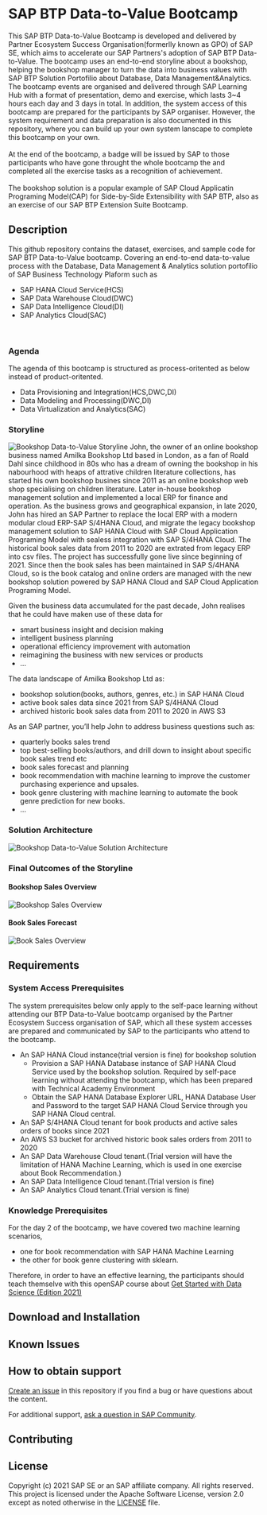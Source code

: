 # SAP BTP Data-to-Value Bootcamp
This SAP BTP Data-to-Value Bootcamp is developed and delivered by Partner Ecosystem Success Organisation(formerlly known as GPO) of SAP SE, which aims to accelerate our SAP Partners's adoption of SAP BTP Data-to-Value. The bootcamp uses an end-to-end storyline about a bookshop, helping the bookshop manager to turn the data into business values with SAP BTP Solution Portofilio about Database, Data Management&Analytics. The bootcamp events are organised and delivered through SAP Learning Hub with a format of presentation, demo and exercise, which lasts 3~4 hours each day and 3 days in total. In addition, the system access of this bootcamp are prepared for the participants by SAP organiser. However, the system requirement and data preparation is also documented in this repository, where you can build up your own system lanscape to complete this bootcamp on your own.
<br/><br/>
At the end of the bootcamp, a badge will be issued by SAP to those participants who have gone throught the whole bootcamp the and completed all the exercise tasks as a recognition of achievement.
<br/><br/>
The bookshop solution is a popular example of SAP Cloud Applicatin Programing Model(CAP) for Side-by-Side Extensibility with SAP BTP, also as an exercise of our SAP BTP Extension Suite Bootcamp. 

## Description
This github repository contains the dataset, exercises, and sample code for SAP BTP Data-to-Value bootcamp. Covering an end-to-end data-to-value process with the Database, Data Management & Analytics solution portofilio of SAP Business Technology Plaform such as 
- SAP HANA Cloud Service(HCS) 
- SAP Data Warehouse Cloud(DWC)
- SAP Data Intelligence Cloud(DI)
- SAP Analytics Cloud(SAC)
<br/>

### Agenda
The agenda of this bootcamp is structured as process-oritented as below instead of product-oritented.
- Data Provisioning and Integration(HCS,DWC,DI)
- Data Modeling and Processing(DWC,DI)
- Data Virtualization and Analytics(SAC) 

### Storyline
![Bookshop Data-to-Value Storyline](resources/bookshop-d2v-storyline.png)
John, the owner of an online bookshop business named Amilka Bookshop Ltd based in London, as a fan of Roald Dahl since childhood in 80s who has a dream of owning the bookshop in his nabourhood with heaps of attrative children literature collections, has started his own bookshop busines since 2011 as an online bookshop web shop specialising on children literature. Later in-house bookshop management solution and implemented a local ERP for finance and operation. As the business grows and geographical expansion, in late 2020, John has hired an SAP Partner to replace the local ERP with a modern modular cloud ERP-SAP S/4HANA Cloud, and migrate the legacy bookshop management solution to SAP HANA Cloud with SAP Cloud Application Programing Model with sealess integration with SAP S/4HANA Cloud. The historical book sales data from 2011 to 2020 are extrated from legacy ERP into csv files. The project has successfully gone live since beginning of 2021. Since then the book sales has been maintained in SAP S/4HANA Cloud, so is the book catalog and online orders are managed with the new bookshop solution powered by SAP HANA Cloud and SAP Cloud Application Programing Model.  <br/>

Given the business data accumulated for the past decade, John realises that he could have maken use of these data for 
- smart business insight and decision making 
- intelligent business planning
- operational efficiency improvement with automation
- reimagining the business with new services or products
- ...

The data landscape of Amilka Bookshop Ltd as:
- bookshop solution(books, authors, genres, etc.) in SAP HANA Cloud
- active book sales data since 2021 from SAP S/4HANA Cloud
- archived historic book sales data from 2011 to 2020 in AWS S3

As an SAP partner, you’ll help John to address business questions such as:
- quarterly books sales trend
- top best-selling books/authors, and drill down to insight about specific book sales trend etc
- book sales forecast and planning
- book recommendation with machine learning to improve the customer purchasing experience and upsales.
- book genre clustering with machine learning to automate the book genre prediction for new books. 
- ...

### Solution Architecture
![Bookshop Data-to-Value Solution Architecture](resources/bookshop-d2v-architecture.png)

### Final Outcomes of the Storyline
#### Bookshop Sales Overview
![Bookshop Sales Overview](resources/bookshop-sales-overview.png)

#### Book Sales Forecast
![Book Sales Overview](resources/book-sales-forecast.png)

## Requirements
### System Access Prerequisites
The system prerequisites below only apply to the self-pace learning without attending our BTP Data-to-Value bootcamp organised by the Partner Ecosystem Success organisation of SAP, which all these system accesses are prepared and communicated by SAP to the participants who attend to the bootcamp.
- An SAP HANA Cloud instance(trial version is fine) for bookshop solution
    - Provision a SAP HANA Database instance of SAP HANA Cloud Service used by the bookshop solution. Required by self-pace learning without attending the bootcamp, which has been prepared with Technical Academy Environment
    - Obtain the SAP HANA Database Explorer URL, HANA Database User and Password to the target SAP HANA Cloud Service through you SAP HANA Cloud central.
- An SAP S/4HANA Cloud tenant for book products and active sales orders of books since 2021
- An AWS S3 bucket for archived historic book sales orders from 2011 to 2020
- An SAP Data Warehouse Cloud tenant.(Trial version will have the limitation of HANA Machine Learning, which is used in one exercise about Book Recommendation.)
- An SAP Data Intelligence Cloud tenant.(Trial version is fine)
- An SAP Analytics Cloud tenant.(Trial version is fine)

### Knowledge Prerequisites
For the day 2 of the bootcamp, we have covered two machine learning scenarios, 
- one for book recommendation with SAP HANA Machine Learning 
- the other for book genre clustering with sklearn. 

Therefore, in order to have an effective learning, the participants should teach themselve with this openSAP course about [Get Started with Data Science (Edition 2021)](https://open.sap.com/courses/ds3)

## Download and Installation

## Known Issues

## How to obtain support

[Create an issue](https://github.com/SAP-samples/<repository-name>/issues) in this repository if you find a bug or have questions about the content.
 
For additional support, [ask a question in SAP Community](https://answers.sap.com/questions/ask.html).

## Contributing

## License
Copyright (c) 2021 SAP SE or an SAP affiliate company. All rights reserved. This project is licensed under the Apache Software License, version 2.0 except as noted otherwise in the [LICENSE](LICENSES/Apache-2.0.txt) file.
